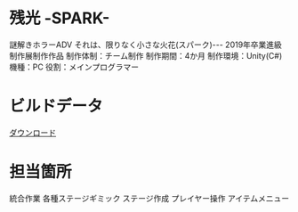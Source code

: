 # 残光 -SPARK-
謎解きホラーADV それは、限りなく小さな火花(スパーク)---
2019年卒業進級制作展制作作品
制作体制：チーム制作
制作期間：4か月
制作環境：Unity(C#)
機種：PC
役割：メインプログラマー

# ビルドデータ
[ダウンロード](https://drive.google.com/open?id=1w8CQOtpX532oL8vA7Ru6yMeLYr-Its2w)

# 担当箇所
統合作業
各種ステージギミック
ステージ作成
プレイヤー操作
アイテムメニュー

